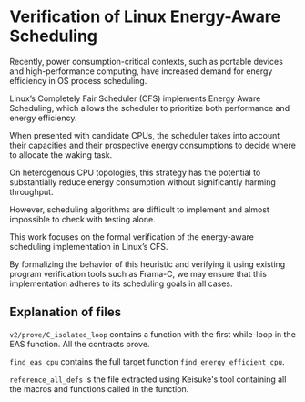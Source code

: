 # Verification of Linux Energy-Aware Scheduling

Recently, power consumption-critical contexts, 
such as portable devices and high-performance computing, 
have increased demand for energy efficiency in OS process scheduling. 

Linux’s Completely Fair Scheduler (CFS) implements Energy Aware Scheduling,
which allows the scheduler to prioritize both performance and energy efficiency. 

When presented with candidate CPUs, 
the scheduler takes into account their capacities and their prospective energy consumptions 
to decide where to allocate the waking task. 

On heterogenous CPU topologies, 
this strategy has the potential to substantially reduce energy consumption 
without significantly harming throughput. 

However, scheduling algorithms are difficult to implement 
and almost impossible to check with testing alone. 

This work focuses on the formal verification 
of the energy-aware scheduling implementation in Linux’s CFS. 

By formalizing the behavior of this heuristic 
and verifying it using existing program verification tools such as Frama-C, 
we may ensure that this implementation adheres to its scheduling goals in all cases.

## Explanation of files

`v2/prove/C_isolated_loop` contains a function with the first while-loop in the EAS function. All the contracts prove. 

`find_eas_cpu` contains the full target function `find_energy_efficient_cpu`. 

`reference_all_defs` is the file extracted using Keisuke's tool containing all the macros and functions called in the function. 


